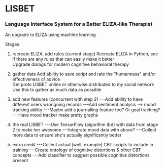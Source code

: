 # LISBET
### Language Interface System for a Better ELIZA-like Therapist
An upgrade to ELIZA using machine learning

Stages:
1. recreate ELIZA, add rules (current stage)
   Recreate ELIZA in Python, see if there are any rules that can easily make it better  
   Upgrade dialogs for modern cognitive behavioral therapy  
    
2. gather data
   Add ability to save script and rate the "humanness" and/or effectiveness of advice  
   Get proto LISBET online or otherwise distributed to my social network  
   Use this to gather as much data as possible  
    
3. add new features (concurrent with step 2)
    ---Add ability to have different users w/ongoing records
    ---Add sentiment analysis --> mood tracking ability
    ---Maybe add a journalling feature too?  Or goal tracking?
    ---Have mood tracker make pretty graphs
    
4. the real LISBET
    ---Use TensorFlow (algorithm tbd) with data from stage 2 to make her awesome
    ---Integrate mood data with above?
    ---Collect more data to ensure she's actually significantly better
    
5. extra credit
    ---Collect actual (well, example) CBT scripts to include in training
    ---Create ontology of cognitive distortions & other CBT concepts
    ---Add classifier to suggest possible cognitive distortions present
    
